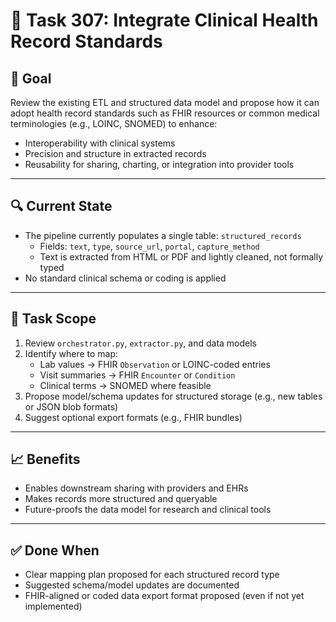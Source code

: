 # 🧠 Task 307: Integrate Clinical Health Record Standards

## 🎯 Goal
Review the existing ETL and structured data model and propose how it can adopt health record standards such as FHIR resources or common medical terminologies (e.g., LOINC, SNOMED) to enhance:
- Interoperability with clinical systems
- Precision and structure in extracted records
- Reusability for sharing, charting, or integration into provider tools

---

## 🔍 Current State
- The pipeline currently populates a single table: `structured_records`
  - Fields: `text`, `type`, `source_url`, `portal`, `capture_method`
  - Text is extracted from HTML or PDF and lightly cleaned, not formally typed
- No standard clinical schema or coding is applied

---

## 🧪 Task Scope
1. Review `orchestrator.py`, `extractor.py`, and data models
2. Identify where to map:
   - Lab values → FHIR `Observation` or LOINC-coded entries
   - Visit summaries → FHIR `Encounter` or `Condition`
   - Clinical terms → SNOMED where feasible
3. Propose model/schema updates for structured storage (e.g., new tables or JSON blob formats)
4. Suggest optional export formats (e.g., FHIR bundles)

---

## 📈 Benefits
- Enables downstream sharing with providers and EHRs
- Makes records more structured and queryable
- Future-proofs the data model for research and clinical tools

---

## ✅ Done When
- Clear mapping plan proposed for each structured record type
- Suggested schema/model updates are documented
- FHIR-aligned or coded data export format proposed (even if not yet implemented)